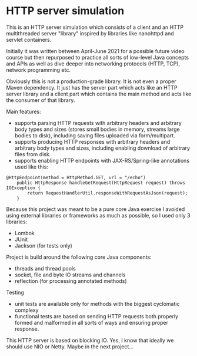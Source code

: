 # HTTP server simulation

This is an HTTP server simulation which consists of a client and an HTTP multithreaded server "library" inspired by libraries like nanohttpd and servlet containers.

Initially it was written between April-June 2021 for a possible future video course but then repurposed to practice all sorts of low-level Java concepts and APIs as well as dive deeper into networking protocols (HTTP, TCP), network programming etc.

Obviously this is not a production-grade library. It is not even a proper Maven dependency. It just has the server part which acts like an HTTP server library and a client part which contains the main method and acts like the consumer of that library.

Main features:
* supports parsing HTTP requests with arbitrary headers and arbitrary body types and sizes (stores small bodies in memory, streams large bodies to disk), including saving files uploaded via form/multipart.
* supports producing HTTP responses with arbitrary headers and arbitrary body types and sizes, including enabling download of arbitrary files from disk.
* supports enabling HTTP endpoints with JAX-RS/Spring-like annotations used like this:
```
@HttpEndpoint(method = HttpMethod.GET, url = "/echo")
    public HttpResponse handleGetRequest(HttpRequest request) throws IOException {
        return RequestHandlerUtil.responseWithRequestAsJson(request);
    }
```

Because this project was meant to be a pure core Java exercise I avoided using external libraries or frameworks as much as possible, so I used only 3 libraries:
* Lombok
* JUnit
* Jackson (for tests only)

Project is build around the following core Java components:
* threads and thread pools
* socket, file and byte IO streams and channels
* reflection (for processing annotated methods)

Testing
* unit tests are available only for methods with the biggest cyclomatic complexy
* functional tests are based on sending HTTP requests both properly formed and malformed in all sorts of ways and ensuring proper response.

This HTTP server is based on blocking IO. Yes, I know that ideally we should use NIO or Netty. Maybe in the next project...
